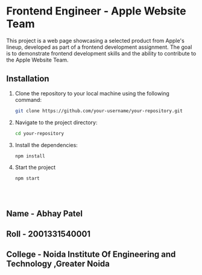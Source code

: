 # Frontend Engineer - Apple Website Team 

This project is a web page showcasing a selected product from Apple's lineup, developed as part of a frontend development assignment. The goal is to demonstrate frontend development skills and the ability to contribute to the Apple Website Team.



## Installation

1. Clone the repository to your local machine using the following command:

   ```bash
   git clone https://github.com/your-username/your-repository.git


2. Navigate to the project directory:

   ```bash
   cd your-repository
4. Install the dependencies:
   
   ```bash
   npm install
6. Start the project
   
   ```bash
   npm start
 




## Name - Abhay Patel 
## Roll - 2001331540001 
## College - Noida Institute Of Engineering and Technology ,Greater Noida 
